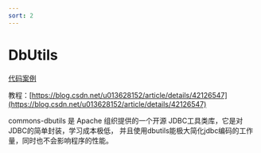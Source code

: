 ```yaml
---
sort: 2
---
```


# DbUtils


[代码案例](https://gitee.com/luckSnow/spring-boot-example/tree/master/lab_014_db_dbutils)

教程：[https://blog.csdn.net/u013628152/article/details/42126547](https://blog.csdn.net/u013628152/article/details/42126547)

commons-dbutils 是 Apache 组织提供的一个开源 JDBC工具类库，它是对JDBC的简单封装，学习成本极低，
并且使用dbutils能极大简化jdbc编码的工作量，同时也不会影响程序的性能。































